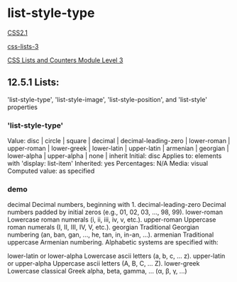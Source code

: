 # list-style-type

[CSS2.1](https://www.w3.org/TR/CSS2/generate.html#propdef-list-style-type)

[css-lists-3](https://drafts.csswg.org/css-lists-3/#list-style-type)

[CSS Lists and Counters Module Level 3](https://www.w3.org/TR/css-lists-3/)


## 12.5.1 Lists:

'list-style-type', 'list-style-image', 'list-style-position', and 'list-style' properties

### 'list-style-type'
Value:    disc | circle | square | decimal | decimal-leading-zero | lower-roman | upper-roman | lower-greek | lower-latin | upper-latin | armenian | georgian | lower-alpha | upper-alpha | none | inherit
Initial:    disc
Applies to:     elements with 'display: list-item'
Inherited:      yes
Percentages:    N/A
Media:      visual
Computed value:     as specified

### demo

decimal
Decimal numbers, beginning with 1.
decimal-leading-zero
Decimal numbers padded by initial zeros (e.g., 01, 02, 03, ..., 98, 99).
lower-roman
Lowercase roman numerals (i, ii, iii, iv, v, etc.).
upper-roman
Uppercase roman numerals (I, II, III, IV, V, etc.).
georgian
Traditional Georgian numbering (an, ban, gan, ..., he, tan, in, in-an, ...).
armenian
Traditional uppercase Armenian numbering.
Alphabetic systems are specified with:

lower-latin or lower-alpha
Lowercase ascii letters (a, b, c, ... z).
upper-latin or upper-alpha
Uppercase ascii letters (A, B, C, ... Z).
lower-greek
Lowercase classical Greek alpha, beta, gamma, ... (α, β, γ, ...)


